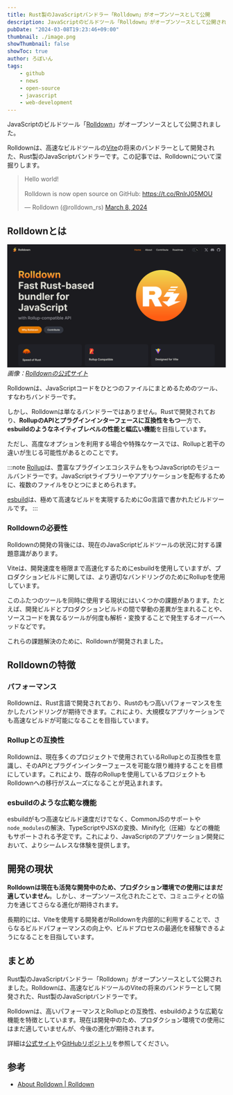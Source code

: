 ```yaml
---
title: Rust製のJavaScriptバンドラー「Rolldown」がオープンソースとして公開
description: JavaScriptのビルドツール「Rolldown」がオープンソースとして公開されました。Rolldownは、高速なビルドツールのViteの将来のバンドラーとして開発された、Rust製のJavaScriptバンドラーです。この記事では、Rolldownについて深掘りします。
pubDate: "2024-03-08T19:23:46+09:00"
thumbnail: ./image.png
showThumbnail: false
showToc: true
author: ろぼいん
tags:
    - github
    - news
    - open-source
    - javascript
    - web-development
---
```


JavaScriptのビルドツール「[Rolldown](https://rolldown.rs/)」がオープンソースとして公開されました。

Rolldownは、高速なビルドツールの[Vite](https://vitejs.dev/)の将来のバンドラーとして開発された、Rust製のJavaScriptバンドラーです。この記事では、Rolldownについて深掘りします。

<blockquote class="twitter-tweet" data-dnt="true" data-theme="dark"><p lang="en" dir="ltr">Hello world!<br><br>Rolldown is now open source on GitHub: <a href="https://t.co/RnIrJ05MOU">https://t.co/RnIrJ05MOU</a></p>&mdash; Rolldown (@rolldown_rs) <a href="https://twitter.com/rolldown_rs/status/1766013359932297275?ref_src=twsrc%5Etfw">March 8, 2024</a></blockquote> <script async src="https://platform.twitter.com/widgets.js" charset="utf-8"></script>

<!-- toc -->

## Rolldownとは

![Rolldownの公式サイトのスクリーンショット](./image.png)
*画像：[Rolldownの公式サイト](https://rolldown.rs/)*

Rolldownは、JavaScriptコードをひとつのファイルにまとめるためのツール、すなわちバンドラーです。

しかし、Rolldownは単なるバンドラーではありません。Rustで開発されており、**RollupのAPIとプラグインインターフェースに互換性をもつ**一方で、**esbuildのようなネイティブレベルの性能と幅広い機能**を目指しています。

ただし、高度なオプションを利用する場合や特殊なケースでは、Rollupと若干の違いが生じる可能性があるとのことです。

:::note
[Rollup](https://github.com/rollup/rollup)は、豊富なプラグインエコシステムをもつJavaScriptのモジュールバンドラーです。JavaScriptライブラリーやアプリケーションを配布するために、複数のファイルをひとつにまとめられます。

[esbuild](https://github.com/evanw/esbuild)は、極めて高速なビルドを実現するためにGo言語で書かれたビルドツールです。
:::

### Rolldownの必要性

Rolldownの開発の背後には、現在のJavaScriptビルドツールの状況に対する課題意識があります。

Viteは、開発速度を極限まで高速化するためにesbuildを使用していますが、プロダクションビルドに関しては、より適切なバンドリングのためにRollupを使用しています。

このふたつのツールを同時に使用する現状にはいくつかの課題があります。たとえば、開発ビルドとプロダクションビルドの間で挙動の差異が生まれることや、ソースコードを異なるツールが何度も解析・変換することで発生するオーバーヘッドなどです。

これらの課題解決のために、Rolldownが開発されました。

## Rolldownの特徴

### パフォーマンス

Rolldownは、Rust言語で開発されており、Rustのもつ高いパフォーマンスを生かしたバンドリングが期待できます。これにより、大規模なアプリケーションでも高速なビルドが可能になることを目指しています。

### Rollupとの互換性

Rolldownは、現在多くのプロジェクトで使用されているRollupとの互換性を意識し、そのAPIとプラグインインターフェースを可能な限り維持することを目標にしています。これにより、既存のRollupを使用しているプロジェクトもRolldownへの移行がスムーズになることが見込まれます。

### esbuildのような広範な機能

esbuildがもつ高速なビルド速度だけでなく、CommonJSのサポートや``node_modules``の解決、TypeScriptやJSXの変換、Minify化（圧縮）などの機能もサポートされる予定です。これにより、JavaScriptのアプリケーション開発において、よりシームレスな体験を提供します。

## 開発の現状

**Rolldownは現在も活発な開発中のため、プロダクション環境での使用にはまだ適していません**。しかし、オープンソース化されたことで、コミュニティとの協力を通じてさらなる進化が期待されます。

長期的には、Viteを使用する開発者がRolldownを内部的に利用することで、さらなるビルドパフォーマンスの向上や、ビルドプロセスの最適化を経験できるようになることを目指しています。

## まとめ

Rust製のJavaScriptバンドラー「Rolldown」がオープンソースとして公開されました。Rolldownは、高速なビルドツールのViteの将来のバンドラーとして開発された、Rust製のJavaScriptバンドラーです。

Rolldownは、高いパフォーマンスとRollupとの互換性、esbuildのような広範な機能を特徴としています。現在は開発中のため、プロダクション環境での使用にはまだ適していませんが、今後の進化が期待されます。

詳細は[公式サイト](https://rolldown.rs/)や[GitHubリポジトリ](https://github.com/rolldown-rs/rolldown)を参照してください。

## 参考

- [About Rolldown | Rolldown](https://rolldown.rs/about)
